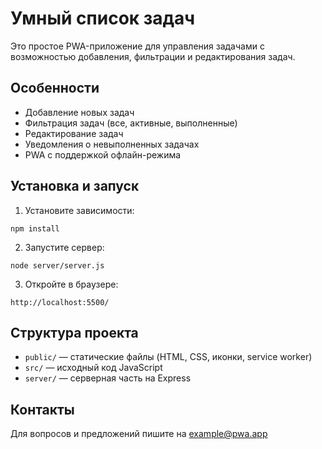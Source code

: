 # Умный список задач

Это простое PWA-приложение для управления задачами с возможностью добавления, фильтрации и редактирования задач.

## Особенности

- Добавление новых задач
- Фильтрация задач (все, активные, выполненные)
- Редактирование задач
- Уведомления о невыполненных задачах
- PWA с поддержкой офлайн-режима

## Установка и запуск

1. Установите зависимости:
```
npm install
```

2. Запустите сервер:
```
node server/server.js
```

3. Откройте в браузере:
```
http://localhost:5500/
```

## Структура проекта

- `public/` — статические файлы (HTML, CSS, иконки, service worker)
- `src/` — исходный код JavaScript
- `server/` — серверная часть на Express

## Контакты

Для вопросов и предложений пишите на example@pwa.app
